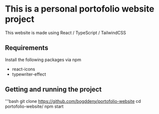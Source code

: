 # This is a personal portofolio website project

This website is made using React / TypeScript / TailwindCSS

## Requirements

Install the following packages via npm

- react-icons
- typewriter-effect

## Getting and running the project

'''bash
git clone https://github.com/bogddeny/portofolio-website
cd portofolio-website/
npm start

